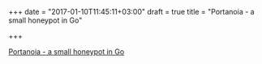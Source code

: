 +++
date = "2017-01-10T11:45:11+03:00"
draft = true
title = "Portanoia - a small honeypot in Go"

+++

<p><a href="https://github.com/0x4445565A/portanoia">Portanoia - a small honeypot in Go</a></p>
